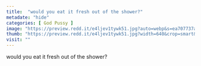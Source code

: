 ```yaml
---
title:  "would you eat it fresh out of the shower?"
metadate: "hide"
categories: [ God Pussy ]
image: "https://preview.redd.it/e4ljev1tywk51.jpg?auto=webp&s=ea707737a2c60157ad3b9b4a40eb79e210a24656"
thumb: "https://preview.redd.it/e4ljev1tywk51.jpg?width=640&crop=smart&auto=webp&s=02a7dc3f02f0f395ff7b52885c60e40ec05acb33"
visit: ""
---
```

would you eat it fresh out of the shower?
